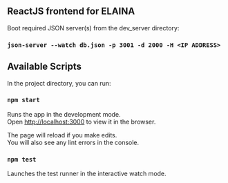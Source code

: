 ## ReactJS frontend for ELAINA


Boot required JSON server(s) from the dev_server directory:

### `json-server --watch db.json -p 3001 -d 2000 -H <IP ADDRESS>`


## Available Scripts

In the project directory, you can run:

### `npm start`

Runs the app in the development mode.<br />
Open [http://localhost:3000](http://localhost:3000) to view it in the browser.

The page will reload if you make edits.<br />
You will also see any lint errors in the console.

### `npm test`

Launches the test runner in the interactive watch mode.<br />
